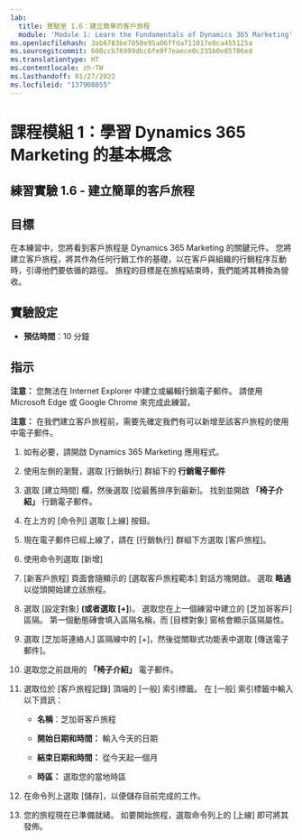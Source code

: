```yaml
---
lab:
  title: 實驗室 1.6：建立簡單的客戶旅程
  module: 'Module 1: Learn the Fundamentals of Dynamics 365 Marketing'
ms.openlocfilehash: 3ab6783be7050e95a06ffda711017e0ca455125a
ms.sourcegitcommit: 600ccb76999dbc6fe9f7eaece0c235b0e85706ed
ms.translationtype: HT
ms.contentlocale: zh-TW
ms.lasthandoff: 01/27/2022
ms.locfileid: "137908855"
---
```

<a name="module-1-learn-the-fundamentals-of-dynamics-365-marketing"></a>課程模組 1：學習 Dynamics 365 Marketing 的基本概念
========================

## <a name="practice-lab-16---create-a-simple-customer-journey"></a>練習實驗 1.6 - 建立簡單的客戶旅程

## <a name="objectives"></a>目標

在本練習中，您將看到客戶旅程是 Dynamics 365 Marketing 的關鍵元件。 您將建立客戶旅程，將其作為任何行銷工作的基礎，以在客戶與組織的行銷程序互動時，引導他們要依循的路徑。 旅程的目標是在旅程結束時，我們能將其轉換為營收。

## <a name="lab-setup"></a>實驗設定

  - **預估時間**：10 分鐘

## <a name="instructions"></a>指示

**注意：** 您無法在 Internet Explorer 中建立或編輯行銷電子郵件。 請使用 Microsoft Edge 或 Google Chrome 來完成此練習。

**注意：** 在我們建立客戶旅程前，需要先確定我們有可以新增至該客戶旅程的使用中電子郵件。 

1. 如有必要，請開啟 Dynamics 365 Marketing 應用程式。 

2. 使用左側的瀏覽，選取 [行銷執行] 群組下的 **行銷電子郵件**

3. 選取 [建立時間] 欄，然後選取 [從最舊排序到最新]。 找到並開啟 **「椅子介紹」** 行銷電子郵件。 

4. 在上方的 [命令列] 選取 [上線] 按鈕。 

5. 現在電子郵件已經上線了，請在 [行銷執行] 群組下方選取 [客戶旅程]。

6. 使用命令列選取 [新增] 

7. [新客戶旅程] 頁面會隨顯示的 [選取客戶旅程範本] 對話方塊開啟。 選取 **略過** 以從頭開始建立該旅程。

8. 選取 [設定對象] ****(或者選取 [+]****)。 選取您在上一個練習中建立的 [芝加哥客戶] 區隔。 第一個動態磚會填入區隔名稱，而 [目標對象] 窗格會顯示區隔屬性。

9. 選取 [芝加哥連絡人] 區隔線中的 [+]，然後從關聯式功能表中選取 [傳送電子郵件]。

10. 選取您之前啟用的 **「椅子介紹」** 電子郵件。 

11. 選取位於 [客戶旅程記錄] 頂端的 [一般] 索引標籤。 在 [一般] 索引標籤中輸入以下資訊：

    - **名稱**：芝加哥客戶旅程

    - **開始日期和時間：** 輸入今天的日期

    - **結束日期和時間：** 從今天起一個月

    - **時區：** 選取您的當地時區 

12. 在命令列上選取 [儲存]，以便儲存目前完成的工作。

13. 您的旅程現在已準備就緒。 如要開始旅程，選取命令列上的 [上線] 即可將其發佈。
